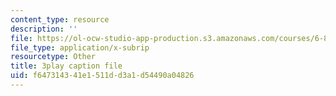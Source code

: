 ```yaml
---
content_type: resource
description: ''
file: https://ol-ocw-studio-app-production.s3.amazonaws.com/courses/6-832-underactuated-robotics-spring-2009/f647314341e1511dd3a1d54490a04826_QI09XKVW_8E.srt
file_type: application/x-subrip
resourcetype: Other
title: 3play caption file
uid: f6473143-41e1-511d-d3a1-d54490a04826
---
```


